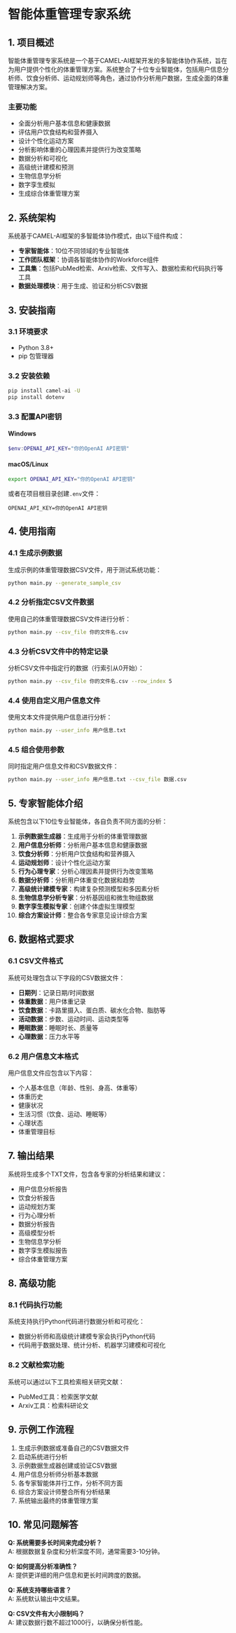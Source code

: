 # 智能体重管理专家系统

## 1. 项目概述

智能体重管理专家系统是一个基于CAMEL-AI框架开发的多智能体协作系统，旨在为用户提供个性化的体重管理方案。系统整合了十位专业智能体，包括用户信息分析师、饮食分析师、运动规划师等角色，通过协作分析用户数据，生成全面的体重管理解决方案。

### 主要功能

- 全面分析用户基本信息和健康数据
- 评估用户饮食结构和营养摄入
- 设计个性化运动方案
- 分析影响体重的心理因素并提供行为改变策略
- 数据分析和可视化
- 高级统计建模和预测
- 生物信息学分析
- 数字孪生模拟
- 生成综合体重管理方案

## 2. 系统架构

系统基于CAMEL-AI框架的多智能体协作模式，由以下组件构成：

- **专家智能体**：10位不同领域的专业智能体
- **工作团队框架**：协调各智能体协作的Workforce组件
- **工具集**：包括PubMed检索、Arxiv检索、文件写入、数据检索和代码执行等工具
- **数据处理模块**：用于生成、验证和分析CSV数据

## 3. 安装指南

### 3.1 环境要求

- Python 3.8+
- pip 包管理器

### 3.2 安装依赖

```bash
pip install camel-ai -U
pip install dotenv
```

### 3.3 配置API密钥

#### Windows
```powershell
$env:OPENAI_API_KEY="你的OpenAI API密钥"
```

#### macOS/Linux
```bash
export OPENAI_API_KEY="你的OpenAI API密钥"
```

或者在项目根目录创建`.env`文件：
```
OPENAI_API_KEY=你的OpenAI API密钥
```

## 4. 使用指南

### 4.1 生成示例数据

生成示例的体重管理数据CSV文件，用于测试系统功能：

```bash
python main.py --generate_sample_csv
```

### 4.2 分析指定CSV文件数据

使用自己的体重管理数据CSV文件进行分析：

```bash
python main.py --csv_file 你的文件名.csv
```

### 4.3 分析CSV文件中的特定记录

分析CSV文件中指定行的数据（行索引从0开始）：

```bash
python main.py --csv_file 你的文件名.csv --row_index 5
```

### 4.4 使用自定义用户信息文件

使用文本文件提供用户信息进行分析：

```bash
python main.py --user_info 用户信息.txt
```

### 4.5 组合使用参数

同时指定用户信息文件和CSV数据文件：

```bash
python main.py --user_info 用户信息.txt --csv_file 数据.csv
```

## 5. 专家智能体介绍

系统包含以下10位专业智能体，各自负责不同方面的分析：

1. **示例数据生成器**：生成用于分析的体重管理数据
2. **用户信息分析师**：分析用户基本信息和健康数据
3. **饮食分析师**：分析用户饮食结构和营养摄入
4. **运动规划师**：设计个性化运动方案
5. **行为心理专家**：分析心理因素并提供行为改变策略
6. **数据分析师**：分析用户体重变化数据和趋势
7. **高级统计建模专家**：构建复杂预测模型和多因素分析
8. **生物信息学分析专家**：分析基因组和微生物组数据
9. **数字孪生模拟专家**：创建个体虚拟生理模型
10. **综合方案设计师**：整合各专家意见设计综合方案

## 6. 数据格式要求

### 6.1 CSV文件格式

系统可处理包含以下字段的CSV数据文件：

- **日期列**：记录日期/时间数据
- **体重数据**：用户体重记录
- **饮食数据**：卡路里摄入、蛋白质、碳水化合物、脂肪等
- **活动数据**：步数、运动时间、运动类型等
- **睡眠数据**：睡眠时长、质量等
- **心理数据**：压力水平等

### 6.2 用户信息文本格式

用户信息文件应包含以下内容：

- 个人基本信息（年龄、性别、身高、体重等）
- 体重历史
- 健康状况
- 生活习惯（饮食、运动、睡眠等）
- 心理状态
- 体重管理目标

## 7. 输出结果

系统将生成多个TXT文件，包含各专家的分析结果和建议：

- 用户信息分析报告
- 饮食分析报告
- 运动规划方案
- 行为心理分析
- 数据分析报告
- 高级模型分析
- 生物信息学分析
- 数字孪生模拟报告
- 综合体重管理方案

## 8. 高级功能

### 8.1 代码执行功能

系统支持执行Python代码进行数据分析和可视化：

- 数据分析师和高级统计建模专家会执行Python代码
- 代码用于数据处理、统计分析、机器学习建模和可视化

### 8.2 文献检索功能

系统可以通过以下工具检索相关研究文献：

- PubMed工具：检索医学文献
- Arxiv工具：检索科研论文

## 9. 示例工作流程

1. 生成示例数据或准备自己的CSV数据文件
2. 启动系统进行分析
3. 示例数据生成器创建或验证CSV数据
4. 用户信息分析师分析基本数据
5. 各专家智能体并行工作，分析不同方面
6. 综合方案设计师整合所有分析结果
7. 系统输出最终的体重管理方案

## 10. 常见问题解答

**Q: 系统需要多长时间来完成分析？**  
A: 根据数据复杂度和分析深度不同，通常需要3-10分钟。

**Q: 如何提高分析准确性？**  
A: 提供更详细的用户信息和更长时间跨度的数据。

**Q: 系统支持哪些语言？**  
A: 系统默认输出中文结果。

**Q: CSV文件有大小限制吗？**  
A: 建议数据行数不超过1000行，以确保分析性能。 